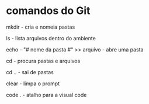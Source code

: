# comandos do Git

mkdir - cria e nomeia pastas

ls - lista arquivos dentro do ambiente

echo - "# nome da pasta #" >> arquivo - abre uma pasta

cd - procura pastas e arquivos

cd .. - sai de pastas

clear - limpa o prompt 

code . - atalho para a visual code